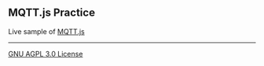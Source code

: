 MQTT.js Practice
--------
Live sample of [MQTT.js]

--------

[GNU AGPL 3.0 License](LICENSE.md)

[MQTT.js]: https://github.com/mqttjs/MQTT.js
